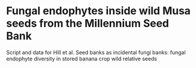 # Fungal endophytes inside wild Musa seeds from the Millennium Seed Bank

Script and data for Hill et al. Seed banks as incidental fungi banks: fungal endophyte diversity in stored banana crop wild relative seeds